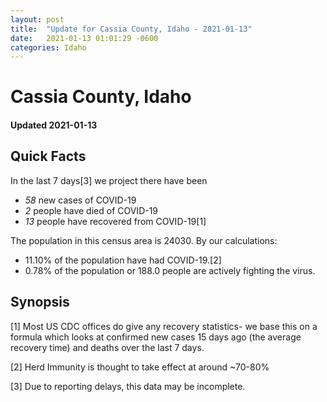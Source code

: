 ```yaml
---
layout: post
title:  "Update for Cassia County, Idaho - 2021-01-13"
date:   2021-01-13 01:01:29 -0600
categories: Idaho
---
```


# Cassia County, Idaho
#### Updated 2021-01-13

## Quick Facts

In the last 7 days[3] we project there have been
- *58* new cases of COVID-19
- *2* people have died of COVID-19
- *13* people have recovered from COVID-19[1]

The population in this census area is 24030. By our calculations:
- 11.10% of the population have had COVID-19.[2]
- 0.78% of the population or 188.0 people are actively fighting the virus.

## Synopsis




[1] Most US CDC offices do give any recovery statistics- we base this on a formula which looks at confirmed new cases
15 days ago (the average recovery time) and deaths over the last 7 days.

[2] Herd Immunity is thought to take effect at around ~70-80%

[3] Due to reporting delays, this data may be incomplete.
 
    